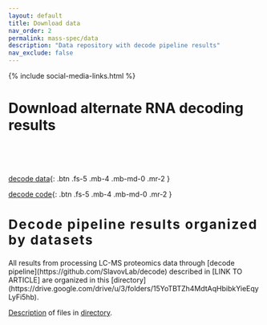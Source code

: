 ```yaml
---
layout: default
title: Download data
nav_order: 2
permalink: mass-spec/data
description: "Data repository with decode pipeline results"
nav_exclude: false
---
```

{% include social-media-links.html %}

# Download alternate RNA decoding results

&nbsp;

&nbsp;

[decode data]({{site.baseurl}}#plexDIA-data){: .btn .fs-5 .mb-4 .mb-md-0 .mr-2 }
<!--- [plexDIA @ massIVE]({{site.baseurl}}#RAW-data){: .btn .fs-5 .mb-4 .mb-md-0 .mr-2 } --->
[decode code](https://github.com/SlavovLab/decode){: .btn .fs-5 .mb-4 .mb-md-0 .mr-2 }

<h2 style="letter-spacing: 2px; font-size: 26px;" id="plexDIA-data" >Decode pipeline results organized by datasets</h2>
All results from processing LC-MS proteomics data through [decode pipeline](https://github.com/SlavovLab/decode) described in [LINK TO ARTICLE] are organized in this [directory](https://drive.google.com/drive/u/3/folders/15YoTBTZh4MdtAqHbibkYieEqyLyFi5hb).

[Description](https://docs.google.com/document/d/17Bpu_kIfnSnGpETMQWQM7W9PUvMrpAe9/edit?usp=drive_link&ouid=109814487119977139380&rtpof=true&sd=true) of files in [directory](https://drive.google.com/drive/u/3/folders/15YoTBTZh4MdtAqHbibkYieEqyLyFi5hb).


&nbsp;

<!--- 
<h2 style="letter-spacing: 2px; font-size: 26px;" id="RAW-data" >plexDIA RAW data and search results from DIA-NN</h2>
The repositories below contain RAW mass-spectrometry data files generated by a first-generation Q-exactive instrument as well as the search results from analyzing the  RAW files by [DIA-NN](https://drive.google.com/file/d/1naoAhDX6VyvQ8Uc1ukfpcMcKzyTFbDCv/view?usp=sharing). Searching plexDIA data with DIA-NN is described in this [tutorial](https://youtu.be/0Wmg9LjDtgE).


* **MassIVE Repository for version 1 (Bulk plexDIA data):**
  - [**http:**  MSV000088302](https://massive.ucsd.edu/ProteoSAFe/dataset.jsp?task=8b0a2f5b2fc84964b4bd4ee64fc84d25)
  - [**ftp:** &nbsp; MSV000088302](ftp://massive.ucsd.edu/MSV000088302)

* **MassIVE Repository for version 2 (Bulk and single-cell plexDIA data):**
    - [**http:**  MSV000089093](https://massive.ucsd.edu/ProteoSAFe/dataset.jsp?task=ae918c7ce5a94a4abd2c6b54a3806c9e)
    - [**ftp:** &nbsp; MSV000089093](ftp://massive.ucsd.edu/MSV000089093)


[plexDIA_Article]: https://doi.org/10.1101/2021.11.03.467007 "Increasing the throughput of sensitive proteomics by multiplexed data-independent acquisition using plexDIA"
---> 

&nbsp;


&nbsp;  

&nbsp;

&nbsp;  

&nbsp;

&nbsp;

&nbsp;

&nbsp;

&nbsp;

&nbsp;

&nbsp;

&nbsp;

&nbsp;

&nbsp;

&nbsp;

&nbsp;

&nbsp;

&nbsp;

&nbsp;
